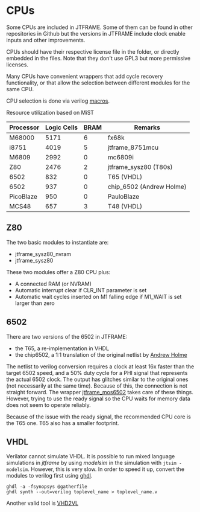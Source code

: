 # CPUs

Some CPUs are included in JTFRAME. Some of them can be found in other repositories in Github but the versions in JTFRAME include clock enable inputs and other improvements.

CPUs should have their respective license file in the folder, or directly embedded in the files. Note that they don't use GPL3 but more permissive licenses.

Many CPUs have convenient wrappers that add cycle recovery functionality, or
that allow the selection between different modules for the same CPU.

CPU selection is done via verilog [macros](macros.md).

Resource utilization based on MiST

Processor   | Logic Cells  |  BRAM |  Remarks
------------|--------------|-------|-----------------
M68000      |  5171        |    6  |  fx68k
i8751       |  4019        |    5  |  jtframe_8751mcu
M6809       |  2992        |    0  |  mc6809i
Z80         |  2476        |    2  |  jtframe_sysz80 (T80s)
6502        |   832        |    0  |  T65 (VHDL)
6502        |   937        |    0  |  chip_6502 (Andrew Holme)
PicoBlaze   |   950        |    0  |  PauloBlaze
MCS48       |   657        |    3  |  T48 (VHDL)

## Z80

The two basic modules to instantiate are:

- jtframe_sysz80_nvram
- jtframe_sysz80

These two modules offer a Z80 CPU plus:

- A connected RAM (or NVRAM)
- Automatic interrupt clear if CLR_INT parameter is set
- Automatic wait cycles inserted on M1 falling edge if M1_WAIT is set larger than zero

## 6502

There are two versions of the 6502 in JTFRAME:

- the T65, a re-implementation in VHDL
- the chip6502, a 1:1 translation of the original netlist by [Andrew Holme](http://www.aholme.co.uk/6502/Main.htm)

The netlist to verilog conversion requires a clock at least 16x faster than the target 6502 speed, and a 50% duty cycle for a PHI signal that represents the actual 6502 clock. The output has glitches similar to the original ones (not necessarily at the same time). Because of this, the connection is not straight forward. The wrapper [jtframe_mos6502](../hdl/cpu/jtframe_mos6502.v) takes care of these things. However, trying to use the ready signal so the CPU waits for memory data does not seem to operate reliably.

Because of the issue with the ready signal, the recommended CPU core is the T65 one. T65 also has a smaller footprint.

## VHDL

Verilator cannot simulate VHDL. It is possible to run mixed language simulations in _jtframe_ by using _modelsim_ in the simulation with `jtsim -modelsim`. However, this is very slow. In order to speed it up, convert the modules to verilog first using [ghdl](https://github.com/ghdl).

```
ghdl -a -fsynopsys @gatherfile
ghdl synth --out=verilog toplevel_name > toplevel_name.v
```

Another valid tool is [VHD2VL](https://github.com/ldoolitt/vhd2vl)
